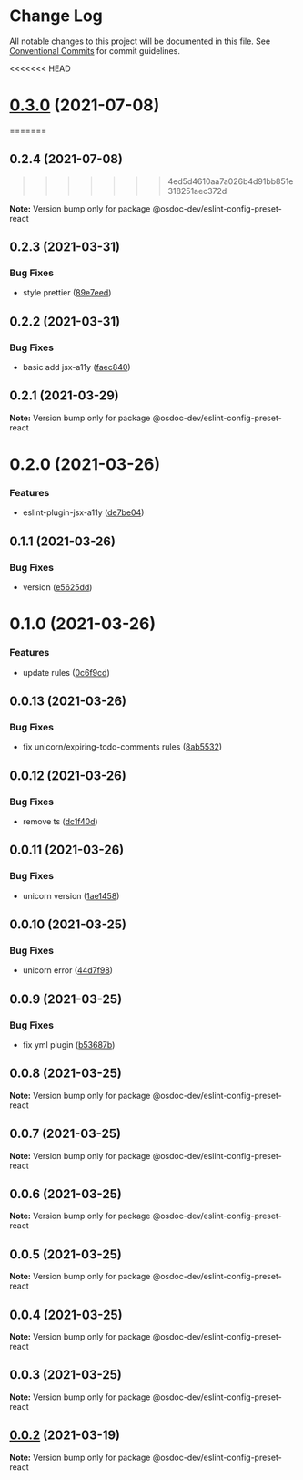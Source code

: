 # Change Log

All notable changes to this project will be documented in this file.
See [Conventional Commits](https://conventionalcommits.org) for commit guidelines.

<<<<<<< HEAD
# [0.3.0](https://github.com/osdoc-dev/lint-preset/compare/v0.2.3...v0.3.0) (2021-07-08)
=======
## 0.2.4 (2021-07-08)
>>>>>>> 4ed5d4610aa7a026b4d91bb851e318251aec372d

**Note:** Version bump only for package @osdoc-dev/eslint-config-preset-react





## 0.2.3 (2021-03-31)


### Bug Fixes

* style prettier ([89e7eed](https://github.com/osdoc-dev/eslint-config-preset/commit/89e7eed80559fb4e122c5c88d84cd0e0a5558c0a))





## 0.2.2 (2021-03-31)


### Bug Fixes

* basic add jsx-a11y ([faec840](https://github.com/osdoc-dev/eslint-config-preset/commit/faec840a667768c0b1454ca9e3d2d396a7d9fc4c))





## 0.2.1 (2021-03-29)

**Note:** Version bump only for package @osdoc-dev/eslint-config-preset-react





# 0.2.0 (2021-03-26)


### Features

* eslint-plugin-jsx-a11y ([de7be04](https://github.com/osdoc-dev/eslint-config-preset/commit/de7be041543b74212d79326b1458edf8311442c5))





## 0.1.1 (2021-03-26)


### Bug Fixes

* version ([e5625dd](https://github.com/osdoc-dev/eslint-config-preset/commit/e5625dd4bf32ad914ea117ff6d81789410d91f43))





# 0.1.0 (2021-03-26)


### Features

* update rules ([0c6f9cd](https://github.com/osdoc-dev/eslint-config-preset/commit/0c6f9cd077210d361ada4dff0604b289fa15a8ae))





## 0.0.13 (2021-03-26)


### Bug Fixes

* fix unicorn/expiring-todo-comments rules ([8ab5532](https://github.com/osdoc-dev/eslint-config-preset/commit/8ab553281a0e62b3e930b57b20a331e077f986df))





## 0.0.12 (2021-03-26)


### Bug Fixes

* remove ts ([dc1f40d](https://github.com/osdoc-dev/eslint-config-preset/commit/dc1f40d2c2f187b337cfe00b25583bf54f6c0416))





## 0.0.11 (2021-03-26)


### Bug Fixes

* unicorn version ([1ae1458](https://github.com/osdoc-dev/eslint-config-preset/commit/1ae14589e57881e13266e66513ee824293518480))





## 0.0.10 (2021-03-25)


### Bug Fixes

* unicorn error ([44d7f98](https://github.com/osdoc-dev/eslint-config-preset/commit/44d7f9867a0e25e2e91a15eb6487dde1e8fab101))





## 0.0.9 (2021-03-25)


### Bug Fixes

* fix yml plugin ([b53687b](https://github.com/osdoc-dev/eslint-config-preset/commit/b53687be8ff92c3a24fb62f76473245e8ada40a3))





## 0.0.8 (2021-03-25)

**Note:** Version bump only for package @osdoc-dev/eslint-config-preset-react





## 0.0.7 (2021-03-25)

**Note:** Version bump only for package @osdoc-dev/eslint-config-preset-react





## 0.0.6 (2021-03-25)

**Note:** Version bump only for package @osdoc-dev/eslint-config-preset-react





## 0.0.5 (2021-03-25)

**Note:** Version bump only for package @osdoc-dev/eslint-config-preset-react





## 0.0.4 (2021-03-25)

**Note:** Version bump only for package @osdoc-dev/eslint-config-preset-react





## 0.0.3 (2021-03-25)

**Note:** Version bump only for package @osdoc-dev/eslint-config-preset-react





## [0.0.2](https://github.com/osdoc-dev/lint-preset/compare/v0.3.0...v0.0.2) (2021-03-19)

**Note:** Version bump only for package @osdoc-dev/eslint-config-preset-react
